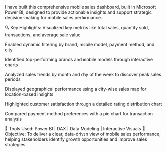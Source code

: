 I have built this comprehensive mobile sales dashboard, built in Microsoft Power BI, designed to provide actionable insights and support strategic decision-making for mobile sales performance.

🔍 Key Highlights:
Visualized key metrics like total sales, quantity sold, transactions, and average sale value

Enabled dynamic filtering by brand, mobile model, payment method, and city

Identified top-performing brands and mobile models through interactive charts

Analyzed sales trends by month and day of the week to discover peak sales periods

Displayed geographical performance using a city-wise sales map for location-based insights

Highlighted customer satisfaction through a detailed rating distribution chart

Compared payment method preferences with a pie chart for transaction analysis

📍 Tools Used: Power BI | DAX | Data Modeling | Interactive Visuals
🎯 Objective: To deliver a clear, data-driven view of mobile sales performance, helping stakeholders identify growth opportunities and improve sales strategies.

